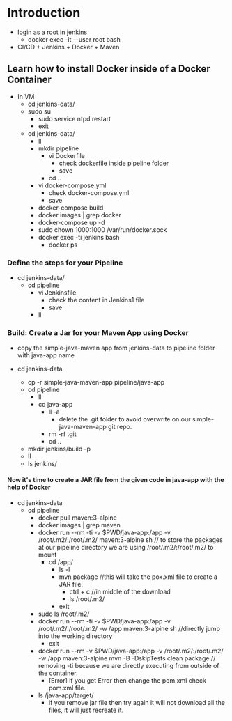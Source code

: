 # Introduction

- login as a root in jenkins
  - docker exec -it --user root <container id> bash
- CI/CD + Jenkins + Docker + Maven

## Learn how to install Docker inside of a Docker Container

- In VM
  - cd jenkins-data/
  - sudo su
    - sudo service ntpd restart
    - exit
  - cd jenkins-data/
    - ll
    - mkdir pipeline
      - vi Dockerfile
        - check dockerfile inside pipeline folder
        - save
      - cd ..
    - vi docker-compose.yml
      - check docker-compose.yml
      - save
    - docker-compose build
    - docker images | grep docker
    - docker-compose up -d
    - sudo chown 1000:1000 /var/run/docker.sock
    - docker exec -ti jenkins bash
      - docker ps

### Define the steps for your Pipeline

- cd jenkins-data/
  - cd pipeline
    - vi Jenkinsfile
      - check the content in Jenkins1 file
      - save
    - ll

### Build: Create a Jar for your Maven App using Docker

- copy the simple-java-maven app from jenkins-data to pipeline folder with java-app name

- cd jenkins-data
  - cp -r simple-java-maven-app pipeline/java-app
  - cd pipeline
    - ll
    - cd java-app
      - ll -a
        - delete the .git folder to avoid overwrite on our simple-java-maven-app git repo.
      - rm -rf .git
      - cd ..
  - mkdir jenkins/build -p
  - ll
  - ls jenkins/

#### Now it's time to create a JAR file from the given code in java-app with the help of Docker

- cd jenkins-data
  - cd pipeline
    - docker pull maven:3-alpine
    - docker images | grep maven
    - docker run --rm -ti -v $PWD/java-app:/app -v /root/.m2/:/root/.m2/ maven:3-alpine sh  // to store the packages at our pipeline directory we are using /root/.m2/:/root/.m2/ to mount
      - cd /app/
        - ls -l
        - mvn package  //this will take the pox.xml file to create a JAR file.
          - ctrl + c //in middle of the download
          - ls /root/.m2/
        - exit
    - sudo ls /root/.m2/
    - docker run --rm -ti -v $PWD/java-app:/app -v /root/.m2/:/root/.m2/ -w /app maven:3-alpine sh  //directly jump into the working directory
      - exit
    - docker run --rm -v $PWD/java-app:/app -v /root/.m2/:/root/.m2/ -w /app maven:3-alpine mvn -B -DskipTests clean package   // removing -ti because we are directly executing from outside of the container.
      - [Error] if you get Error then change the pom.xml check pom.xml file.
    - ls /java-app/target/
      - if you remove jar file then try again it will not download all the files, it will just recreate it.